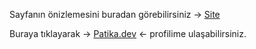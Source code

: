 Sayfanın önizlemesini buradan görebilirsiniz -> [Site](https://burakkalay.github.io/Kodluyoruz-FrontEnd/Boostrap/Odev_1/index.html)

Buraya tıklayarak -> [Patika.dev](https://app.patika.dev/brkkly09) <- profilime ulaşabilirsiniz.